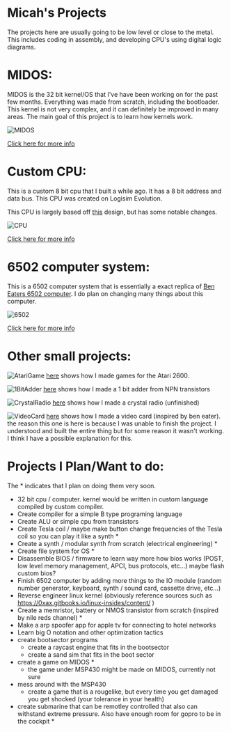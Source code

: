 # Micah's Projects

The projects here are usually going to be low level or close to the metal. This includes coding in assembly, and developing CPU's using digital logic diagrams.

# MIDOS:

MIDOS is the 32 bit kernel/OS that I've have been working on for the past few months. Everything was made from scratch, including the bootloader. This kernel is not very complex, and it can definitely be improved in many areas. The main goal of this project is to learn how kernels work. 

![MIDOS](/Images/MIDOS.png)

[Click here for more info](/MIDOS/MIDOSEntry.md)

# Custom CPU:

This is a custom 8 bit cpu that I built a while ago. It has a 8 bit address and data bus. This CPU was created on Logisim Evolution. 

This CPU is largely based off [this](http://www.buthowdoitknow.com/but_how_do_it_know_cpu_model.html) design, but has some notable changes.

![CPU](/Images/CPU.jpeg)

[Click here for more info](/CPU/CustomCPUEntry.md) 

# 6502 computer system:

This is a 6502 computer system that is essentially a exact replica of [Ben Eaters 6502 computer](https://youtu.be/LnzuMJLZRdU). I do plan on changing many things about this computer.

![6502](/Images/IMG_0361.jpeg)

[Click here for more info](/6502Computer/6502ComputerEntry.md)

# Other small projects:

![AtariGame](/Images/AtariGame.png)
[here](/SmallProjects/Atari2600) shows how I made games for the Atari 2600.

![1BitAdder](/Images/1BitAdder.jpeg)
[here](/SmallProjects/LogicGates.md) shows how I made a 1 bit adder from NPN transistors

![CrystalRadio](/Images/CrystalRadio.png)
[here](/SmallProjects/Radio.md) shows how I made a crystal radio (unfinished)

![VideoCard](/Images/VideoCard.jpeg)
[here](/SmallProjects/VideoCard.md) shows how I made a video card (inspired by ben eater). the reason this one is here is because I was unable to finish the project. I understood and built the entire thing but for some reason it wasn't working. I think I have a possible explanation for this. 

# Projects I Plan/Want to do:

The * indicates that I plan on doing them very soon.

- 32 bit cpu / computer. kernel would be written in custom language compiled by custom compiler.
- Create compiler for a simple B type programing language 
- Create ALU or simple cpu from transistors 
- Create Tesla coil / maybe make button change frequencies of the Tesla coil so you can play it like a synth *
- Create a synth / modular synth from scratch (electrical engineering) *
- Create file system for OS *
- Disassemble BIOS / firmware to learn way more how bios works (POST, low level memory management, APCI, bus protocols, etc…) maybe flash custom bios?
- Finish 6502 computer by adding more things to the IO module (random number generator, keyboard, synth / sound card, cassette drive, etc…) 
- Reverse engineer linux kernel (obviously reference sources such as https://0xax.gitbooks.io/linux-insides/content/ )
- Create a memristor, battery or NMOS transistor from scratch (inspired by nile reds channel) *
- Make a arp spoofer app for apple tv for connecting to hotel networks
- Learn big O notation and other optimization tactics 
- create bootsector programs
	- create a raycast engine that fits in the bootsector 
	- create a sand sim that fits in the boot sector 
- create a game on MIDOS *
	- the game under MSP430 might be made on MIDOS, currently not sure
- mess around with the MSP430
	- create a game that is a rougelike, but every time you get damaged you get shocked (your tolerance in your health)
- create submarine that can be remotley controlled that also can withstand extreme pressure. Also have enough room for gopro to be in the cockpit *


